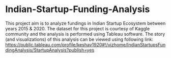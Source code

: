 # Indian-Startup-Funding-Analysis
This project aim is to analyze fundings in Indian Startup Ecosystem between years 2015 &amp; 2020. The dataset for this project is courtesy of Kaggle community and the analysis is performed using Tableau software. The story (and visualizations) of this analysis can be viewed using following link:
https://public.tableau.com/profile/keshav1920#!/vizhome/IndianStartupsFundingAnalysis/StartupAnalysis?publish=yes
